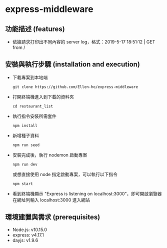 # express-middleware

## 功能描述 (features)

- 依據請求打印出不同內容的 server log，格式：2019-5-17 18:51:12 | GET from /

## 安裝與執行步驟 (installation and execution)

- 下載專案到本地端

  ```
  git clone https://github.com/Ellen-ho/express-middleware
  ```

- 打開終端機進入到下載的資料夾

  ```
  cd restaurant_list
  ```

- 執行指令安裝所需套件

  ```
  npm install
  ```

- 新增種子資料

  ```
  npm run seed
  ```

- 安裝完成後，執行 nodemon 啟動專案

  ```
  npm run dev
  ```

  或想直接使用 node 指定啟動專案，可以執行以下指令

  ```
  npm start
  ```

- 看到終端機顯示 "Express is listening on localhost:3000"，即可開啟瀏覽器在網址列輸入 localhost:3000 進入網站

## 環境建置與需求 (prerequisites)

- Node.js: v10.15.0
- express: v4.17.1
- dayjs: v1.9.6